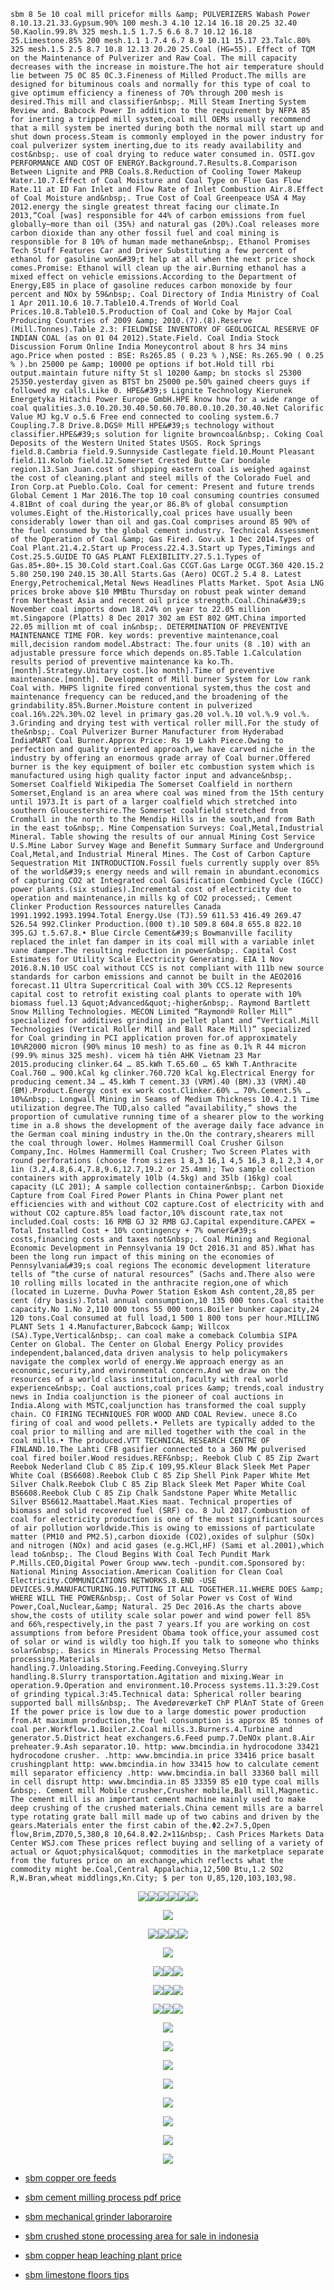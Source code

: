 
```
sbm 8 5e 10 coal mill pricefor mills &amp; PULVERIZERS Wabash Power 8.10.13.21.33.Gypsum.90% 100 mesh.3 4.10 12.14 16.18 20.25 32.40 50.Kaolin.99.8% 325 mesh.1.5 1.7.5 6.6 8.7 10.12 16.18 25.Limestone.85% 200 mesh.1.1 1.7.4 6.7 8.9 10.11 15.17 23.Talc.80% 325 mesh.1.5 2.5 8.7 10.8 12.13 20.20 25.Coal (HG=55). Effect of TQM on the Maintenance of Pulverizer and Raw Coal. The mill capacity decreases with the increase in moisture.The hot air temperature should lie between 75 0C 85 0C.3.Fineness of Milled Product.The mills are designed for bituminous coals and normally for this type of coal to give optimum efficiency a fineness of 70% through 200 mesh is desired.This mill and classifier&nbsp;. Mill Steam Inerting System Review and. Babcock Power In addition to the requirement by NFPA 85 for inerting a tripped mill system,coal mill OEMs usually recommend that a mill system be inerted during both the normal mill start up and shut down process.Steam is commonly employed in the power industry for coal pulverizer system inerting,due to its ready availability and cost&nbsp;. use of coal drying to reduce water consumed in. OSTI.gov PERFORMANCE AND COST OF ENERGY.Background.7.Results.8.Comparison Between Lignite and PRB Coals.8.Reduction of Cooling Tower Makeup Water.10.7.Effect of Coal Moisture and Coal Type on Flue Gas Flow Rate.11 at ID Fan Inlet and Flow Rate of Inlet Combustion Air.8.Effect of Coal Moisture and&nbsp;. True Cost of Coal Greenpeace USA 4 May 2012.energy the single greatest threat facing our climate.In 2013,“Coal [was] responsible for 44% of carbon emissions from fuel globally—more than oil (35%) and natural gas (20%).Coal releases more carbon dioxide than any other fossil fuel and coal mining is responsible for 8 10% of human made methane&nbsp;. Ethanol Promises Tech Stuff Features Car and Driver Substituting a few percent of ethanol for gasoline won&#39;t help at all when the next price shock comes.Promise: Ethanol will clean up the air.Burning ethanol has a mixed effect on vehicle emissions.According to the Department of Energy,E85 in place of gasoline reduces carbon monoxide by four percent and NOx by 59&nbsp;. Coal Directory of India Ministry of Coal 1 Apr 2011.10.6 10.7.Table10.4.Trends of World Coal Prices.10.8.Table10.5.Production of Coal and Coke by Major Coal Producing Countries of 2009 &amp; 2010.(7).(8).Reserve (Mill.Tonnes).Table 2.3: FIELDWISE INVENTORY OF GEOLOGICAL RESERVE OF INDIAN COAL (as on 01 04 2012).State.Field. Coal India Stock Discussion Forum Online India Moneycontrol about 8 hrs 34 mins ago.Price when posted : BSE: Rs265.85 ( 0.23 % ),NSE: Rs.265.90 ( 0.25 % ).bn 25000 pe &amp; 10000 pe options if bot.Hold till rbi output.maintain future nifty St sl 10200 &amp; bn stocks sl 25300 25350.yesterday given as BTST bn 25000 pe.50% gained cheers guys if followed my calls.Like 0. HPE&#39;s Lignite Technology Kierunek Energetyka Hitachi Power Europe GmbH.HPE know how for a wide range of coal qualities.3.0.10.20.30.40.50.60.70.80.0.10.20.30.40.Net Calorific Value MJ kg.V o.5.6 Free end connected to cooling system.6.7 Coupling.7.8 Drive.8.DGS® Mill HPE&#39;s technology without classifier.HPE&#39;s solution for lignite browncoal&nbsp;. Coking Coal Deposits of the Western United States USGS. Rock Springs field.8.Cambria field.9.Sunnyside Castlegate field.10.Mount Pleasant field.11.Kolob field.12.Somerset Crested Butte Car bondale region.13.San Juan.cost of shipping eastern coal is weighed against the cost of cleaning.plant and steel mills of the Colorado Fuel and Iron Corp.at Pueblo.Colo. Coal for cement: Present and future trends Global Cement 1 Mar 2016.The top 10 coal consuming countries consumed 4.81Bnt of coal during the year,or 86.8% of global consumption volumes.Eight of the.Historically,coal prices have usually been considerably lower than oil and gas.Coal comprises around 85 90% of the fuel consumed by the global cement industry. Technical Assessment of the Operation of Coal &amp; Gas Fired. Gov.uk 1 Dec 2014.Types of Coal Plant.21.4.2.Start up Process.22.4.3.Start up Types,Timings and Cost.25.5.GUIDE TO GAS PLANT FLEXIBILITY.27.5.1.Types of Gas.85+.80+.15 30.Cold start.Coal.Gas CCGT.Gas Large OCGT.360 420.15.2 5.80 250.190 240.15 30.All Starts.Gas (Aero) OCGT.2 5.4 8. Latest Energy,Petrochemical,Metal News Headlines Platts Market. Spot Asia LNG prices broke above $10 MMBtu Thursday on robust peak winter demand from Northeast Asia and recent oil price strength.Coal.China&#39;s November coal imports down 18.24% on year to 22.05 million mt.Singapore (Platts) 8 Dec 2017 302 am EST 802 GMT.China imported 22.05 million mt of coal in&nbsp;. DETERMINATION OF PREVENTIVE MAINTENANCE TIME FOR. key words: preventive maintenance,coal mill,decision random model.Abstract: The.four units (8 .10) with an adjustable pressure force which depends on.85.Table 1.Calculation results period of preventive maintenance ka ko.Th.[month].Strategy.Unitary cost.[ko month].Time of preventive maintenance.[month]. Development of Mill burner System for Low rank Coal with. MHPS lignite fired conventional system,thus the cost and maintenance frequency can be reduced,and the broadening of the grindability.85%.Burner.Moisture content in pulverized coal.16%.22%.30%.O2 level in primary gas.20 vol.%.10 vol.%.9 vol.%. 3.Grinding and drying test with vertical roller mill.For the study of the&nbsp;. Coal Pulverizer Burner Manufacturer from Hyderabad IndiaMART Coal Burner.Approx Price: Rs 19 Lakh Piece.Owing to perfection and quality oriented approach,we have carved niche in the industry by offering an enormous grade array of Coal burner.Offered burner is the key equipment of boiler etc combustion system which is manufactured using high quality factor input and advance&nbsp;. Somerset Coalfield Wikipedia The Somerset Coalfield in northern Somerset,England is an area where coal was mined from the 15th century until 1973.It is part of a larger coalfield which stretched into southern Gloucestershire.The Somerset coalfield stretched from Cromhall in the north to the Mendip Hills in the south,and from Bath in the east to&nbsp;. Mine Compensation Surveys: Coal,Metal,Industrial Mineral. Table showing the results of our annual Mining Cost Service U.S.Mine Labor Survey Wage and Benefit Summary Surface and Underground Coal,Metal,and Industrial Mineral Mines. The Cost of Carbon Capture Sequestration Mit INTRODUCTION.Fossil fuels currently supply over 85% of the world&#39;s energy needs and will remain in abundant.economics of capturing CO2 at Integrated coal Gasification Combined Cycle (IGCC) power plants.(six studies).Incremental cost of electricity due to operation and maintenance,in mills kg of CO2 processed;. Cement Clinker Production Ressources naturelles Canada 1991.1992.1993.1994.Total Energy.Use (TJ).59 611.53 416.49 269.47 526.54 992.Clinker Production.(000 t).10 509.8 604.8 655.8 822.10 395.GJ t.5.67.8.• Blue Circle Cement&#39;s Bowmanville facility replaced the inlet fan damper in its coal mill with a variable inlet vane damper.The resulting reduction in power&nbsp;. Capital Cost Estimates for Utility Scale Electricity Generating. EIA 1 Nov 2016.8.N.10 USC coal without CCS is not compliant with 111b new source standards for carbon emissions and cannot be built in the AEO2016 forecast.11 Ultra Supercritical Coal with 30% CCS.12 Represents capital cost to retrofit existing coal plants to operate with 10% biomass fuel.13 &quot;Advanced&quot;‐higher&nbsp;. Raymond Bartlett Snow Milling Technologies. MECON Limited “Raymond® Roller Mill” specialized for additives grinding in pellet plant and “Vertical.Mill Technologies (Vertical Roller Mill and Ball Race Mill)” specialized for Coal grinding in PCI application proven for.of approximately 10%R2000 micron (90% minus 10 mesh) to as fine as 0.1% R 44 micron (99.9% minus 325 mesh). vicem hà tiên AHK Vietnam 23 Mar 2015.producing clinker.64 … 85.kWh T.65.60 … 65 kWh T.Anthracite Coal.760 … 900.kCal kg clinker.760.720 kCal kg.Electrical Energy for producing cement.34 … 45.kWh T cement.33 (VRM).40 (BM).33 (VRM).40 (BM).Product.Energy cost ex work cost.Clinker.60% … 70%.Cement.5% … 10%&nbsp;. Longwall Mining in Seams of Medium Thickness 10.4.2.1 Time utilization degree.The TUD,also called “availability,” shows the proportion of cumulative running time of a shearer plow to the working time in a.8 shows the development of the average daily face advance in the German coal mining industry in the.On the contrary,shearers mill the coal through lower. Holmes Hammermill Coal Crusher Gilson Company,Inc. Holmes Hammermill Coal Crusher; Two Screen Plates with round perforations (choose from sizes 1 8,3 16,1 4,5 16,3 8,1 2,3 4,or 1in (3.2,4.8,6.4,7.8,9.6,12.7,19.2 or 25.4mm); Two sample collection containers with approximately 10lb (4.5kg) and 35lb (16kg) coal capacity (LC 201); A sample collection container&nbsp;. Carbon Dioxide Capture from Coal Fired Power Plants in China Power plant net efficiencies with and without CO2 capture.Cost of electricity with and without CO2 capture.85% load factor,10% discount rate,tax not included.Coal costs: 16 RMB GJ 32 RMB GJ.Capital expenditure.CAPEX = Total Installed Cost + 10% contingency + 7% owner&#39;s costs,financing costs and taxes not&nbsp;. Coal Mining and Regional Economic Development in Pennsylvania 19 Oct 2016.31 and 85).What has been the long run impact of this mining on the economies of Pennsylvania&#39;s coal regions The economic development literature tells of “the curse of natural resources” (Sachs and.There also were 10 rolling mills located in the anthracite region,one of which (located in Luzerne. Duvha Power Station Eskom Ash content,28,85 per cent (dry basis).Total annual consumption,10 135 000 tons.Coal staithe capacity.No 1.No 2,110 000 tons 55 000 tons.Boiler bunker capacity,24 120 tons.Coal consumed at full load,1 500 1 800 tons per hour.MILLING PLANT Sets 1 4.Manufacturer,Babcock &amp; Willcox (SA).Type,Vertical&nbsp;. can coal make a comeback Columbia SIPA Center on Global. The Center on Global Energy Policy provides independent,balanced,data driven analysis to help policymakers navigate the complex world of energy.We approach energy as an economic,security,and environmental concern.And we draw on the resources of a world class institution,faculty with real world experience&nbsp;. Coal auctions,coal prices &amp; trends,coal industry news in India coaljunction is the pioneer of coal auctions in India.Along with MSTC,coaljunction has transformed the coal supply chain. CO FIRING TECHNIQUES FOR WOOD AND COAL Review. unece 8.Co firing of coal and wood pellets.• Pellets are typically added to the coal prior to milling and are milled together with the coal in the coal mills.• The produced.VTT TECHNICAL RESEARCH CENTRE OF FINLAND.10.The Lahti CFB gasifier connected to a 360 MW pulverised coal fired boiler.Wood residues.REF&nbsp;. Reebok Club C 85 Zip Zwart Reebok Nederland Club C 85 Zip.€ 109,95.Kleur Black Sleek Met Paper White Coal (BS6608).Reebok Club C 85 Zip Shell Pink Paper White Met Silver Chalk.Reebok Club C 85 Zip Black Sleek Met Paper White Coal BS6608.Reebok Club C 85 Zip Chalk Sandstone Paper White Metallic Silver BS6612.Maattabel.Maat.Kies maat. Technical properties of biomass and solid recovered fuel (SRF) co. 8 Jul 2017.Combustion of coal for electricity production is one of the most significant sources of air pollution worldwide.This is owing to emissions of particulate matter (PM10 and PM2.5),carbon dioxide (CO2),oxides of sulphur (SOx) and nitrogen (NOx) and acid gases (e.g.HCl,HF) (Sami et al.2001),which lead to&nbsp;. The Cloud Begins With Coal Tech Pundit Mark P.Mills.CEO,Digital Power Group www.tech ‐pundit.com.Sponsored by: National Mining Association.American Coalition for Clean Coal Electricity.COMMUNICATIONS NETWORKS.8.END ‐USE DEVICES.9.MANUFACTURING.10.PUTTING IT ALL TOGETHER.11.WHERE DOES &amp; WHERE WILL THE POWER&nbsp;. Cost of Solar Power vs Cost of Wind Power,Coal,Nuclear,&amp; Natural. 25 Dec 2016.As the charts above show,the costs of utility scale solar power and wind power fell 85% and 66%,respectively,in the past 7 years.If you are working on cost assumptions from before President Obama took office,your assumed cost of solar or wind is wildly too high.If you talk to someone who thinks solar&nbsp;. Basics in Minerals Processing Metso Thermal processing.Materials handling.7.Unloading.Storing.Feeding.Conveying.Slurry handling.8.Slurry transportation.Agitation and mixing.Wear in operation.9.Operation and environment.10.Process systems.11.3:29.Cost of grinding typical.3:45.Technical data: Spherical roller bearing supported ball mills&nbsp;. The AvedøreværkeT ChP PlAnT State of Green If the power price is low due to a large domestic power production from.At maximum production,the fuel consumption is approx 85 tonnes of coal per.Workflow.1.Boiler.2.Coal mills.3.Burners.4.Turbine and generator.5.District heat exchangers.6.Feed pump.7.DeNOx plant.8.Air preheater.9.Ash separator.10. http: www.bmcindia.in hydrocodone 33421 hydrocodone crusher. .http: www.bmcindia.in price 33416 price basalt crushingplant http: www.bmcindia.in how 33415 how to calculate cement mill separator efficiency .http: www.bmcindia.in ball 33360 ball mill in cell disrupt http: www.bmcindia.in 85 33359 85 e10 type coal mills &nbsp;. Cement mill Mobile crusher,Crusher mobile,Ball mill,Magnetic. The cement mill is an important cement machine mainly used to make deep crushing of the crushed materials.China cement mills are a barrel type rotating grate ball mill made up of two cabins and driven by the gears.Materials enter the first cabin of the.Φ2.2×7.5,Open flow,Brim,ZD70,5,380,8 10,64.8.Φ2.2×11&nbsp;. Cash Prices Markets Data Center WSJ.com These prices reflect buying and selling of a variety of actual or &quot;physical&quot; commodities in the marketplace separate from the futures price on an exchange,which reflects what the commodity might be.Coal,Central Appalachia,12,500 Btu,1.2 SO2 R,W.Bran,wheat middlings,Kn.City; $ per ton U,85,120,103,103,98. 
```

<div align="center">
  
<a rel="nofollow" href="https://m.shibang-china.com?f=github&k=sbm+8+5e+10+coal+mill+price"><img src="https://static.shibang-china.com/en/l.png"></a><img src="https://static.shibang-china.com/en/hw.png"><a rel="nofollow" href="https://m.shibang-china.com/product/?f=github&k=sbm+8+5e+10+coal+mill+price"><img src="https://static.shibang-china.com/en/p.png"></a><a rel="nofollow" href="https://m.shibang-china.com/cases/?f=github&k=sbm+8+5e+10+coal+mill+price"><img src="https://static.shibang-china.com/en/c.png"></a><a rel="nofollow" href="https://m.shibang-china.com/news/?f=github&k=sbm+8+5e+10+coal+mill+price"><img src="https://static.shibang-china.com/en/n.png"></a><a rel="nofollow" href="https://m.shibang-china.com?f=github&k=sbm+8+5e+10+coal+mill+price"><img src="https://static.shibang-china.com/en/m.png"></a>

<a rel="nofollow" href="https://m.shibang-china.com/product/?f=github&k=sbm+8+5e+10+coal+mill+price"><img src="https://static.shibang-china.com/en/b.jpg"></a>
  
<a rel="nofollow" href="https://m.shibang-china.com/solution-aggregate.html?f=github&k=sbm+8+5e+10+coal+mill+price"><img src="https://static.shibang-china.com/en/a.jpg"></a><a rel="nofollow" href="https://m.shibang-china.com/solution-mine.html?f=github&k=sbm+8+5e+10+coal+mill+price"><img src="https://static.shibang-china.com/en/m.jpg"></a><a rel="nofollow" href="https://m.shibang-china.com/solution-mill.html?f=github&k=sbm+8+5e+10+coal+mill+price"><img src="https://static.shibang-china.com/en/g.jpg"></a><a rel="nofollow" href="https://m.shibang-china.com/solution-epc.html?f=github&k=sbm+8+5e+10+coal+mill+price"><img src="https://static.shibang-china.com/en/e.jpg"></a>

<a rel="nofollow" href="https://m.shibang-china.com/product/?f=github&k=sbm+8+5e+10+coal+mill+price"><img src="https://static.shibang-china.com/en/a-p.png"></a>

<a rel="nofollow" href="https://m.shibang-china.com/product/crusher/c6x.html?f=github&k=sbm+8+5e+10+coal+mill+price"><img src="https://static.shibang-china.com/en/j.jpg"></a><a rel="nofollow" href="https://m.shibang-china.com/product/crusher/ci5x.html?f=github&k=sbm+8+5e+10+coal+mill+price"><img src="https://static.shibang-china.com/en/i.jpg"></a><a rel="nofollow" href="https://m.shibang-china.com/product/crusher/hst.html?f=github&k=sbm+8+5e+10+coal+mill+price"><img src="https://static.shibang-china.com/en/c.jpg"></a>

<a rel="nofollow" href="https://m.shibang-china.com/product/mill/mtw.html?f=github&k=sbm+8+5e+10+coal+mill+price"><img src="https://static.shibang-china.com/en/mtw.jpg"></a><a rel="nofollow" href="https://m.shibang-china.com/product/mill/scm.html?f=github&k=sbm+8+5e+10+coal+mill+price"><img src="https://static.shibang-china.com/en/scm.jpg"></a><a rel="nofollow" href="https://m.shibang-china.com/product/mill/lm.html?f=github&k=sbm+8+5e+10+coal+mill+price"><img src="https://static.shibang-china.com/en/lm.jpg"></a>

<a rel="nofollow" href="https://m.shibang-china.com/product/sand/vsi6x.html?f=github&k=sbm+8+5e+10+coal+mill+price"><img src="https://static.shibang-china.com/en/6x.jpg"></a><a rel="nofollow" href="https://m.shibang-china.com/product/sand/vu.html?f=github&k=sbm+8+5e+10+coal+mill+price"><img src="https://static.shibang-china.com/en/vu.jpg"></a><a rel="nofollow" href="https://m.shibang-china.com/product/mobile/klun.html?f=github&k=sbm+8+5e+10+coal+mill+price"><img src="https://static.shibang-china.com/en/k.jpg"></a>

<a rel="nofollow" href="https://m.shibang-china.com/cases/?f=github&k=sbm+8+5e+10+coal+mill+price"><img src="https://static.shibang-china.com/en/case.png"></a>

<a rel="nofollow" href="https://m.shibang-china.com/cases/aggregate/202.html?f=github&k=sbm+8+5e+10+coal+mill+price"><img src="https://static.shibang-china.com/en/c-1.jpg"></a>

<a rel="nofollow" href="https://m.shibang-china.com/cases/aggregate/203.html?f=github&k=sbm+8+5e+10+coal+mill+price"><img src="https://static.shibang-china.com/en/c-2.jpg"></a>

<a rel="nofollow" href="https://m.shibang-china.com/cases/mill/123.html?f=github&k=sbm+8+5e+10+coal+mill+price"><img src="https://static.shibang-china.com/en/c-3.jpg"></a>

<a rel="nofollow" href="https://m.shibang-china.com/contact_us.html?f=github&k=sbm+8+5e+10+coal+mill+price"><img src="https://static.shibang-china.com/en/contact.png"></a>

<a rel="nofollow" href="https://swt.shibang-china.com/?f=github&k=sbm+8+5e+10+coal+mill+price"><img src="https://static.shibang-china.com/en/chat.png"></a>

<a rel="nofollow" href="https://whatsapp.shibangsoft.com/WhatsApp.php?f=github&k=sbm+8+5e+10+coal+mill+price"><img src="https://static.shibang-china.com/en/whatsapp.png"></a>

<a rel="nofollow" href="https://m.shibang-china.com/?f=github&k=sbm+8+5e+10+coal+mill+price"><img src="https://static.shibang-china.com/en/website.png"></a>

</div>


* [sbm copper ore feeds](sbm%20copper%20ore%20feeds.md)

* [sbm cement milling process pdf price](sbm%20cement%20milling%20process%20pdf%20price.md)

* [sbm mechanical grinder laboraroire](sbm%20mechanical%20grinder%20laboraroire.md)

* [sbm crushed stone processing area for sale in indonesia](sbm%20crushed%20stone%20processing%20area%20for%20sale%20in%20indonesia.md)

* [sbm copper heap leaching plant price](sbm%20copper%20heap%20leaching%20plant%20price.md)

* [sbm limestone floors tips](sbm%20limestone%20floors%20tips.md)